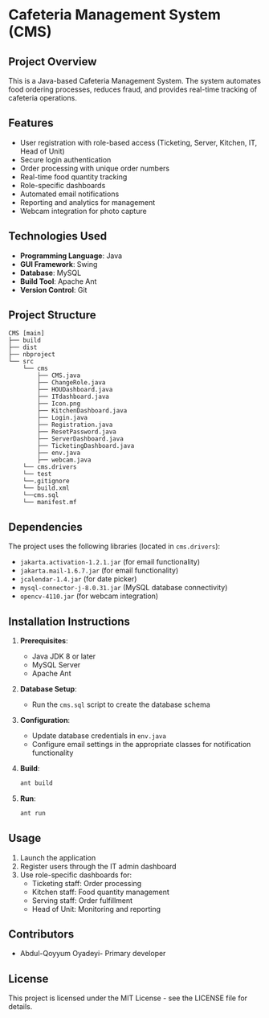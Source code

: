 # Cafeteria Management System (CMS)

## Project Overview
This is a Java-based Cafeteria Management System. The system automates food ordering processes, reduces fraud, and provides real-time tracking of cafeteria operations.

## Features
- User registration with role-based access (Ticketing, Server, Kitchen, IT, Head of Unit)
- Secure login authentication
- Order processing with unique order numbers
- Real-time food quantity tracking
- Role-specific dashboards
- Automated email notifications
- Reporting and analytics for management
- Webcam integration for photo capture

## Technologies Used
- **Programming Language**: Java
- **GUI Framework**: Swing
- **Database**: MySQL
- **Build Tool**: Apache Ant
- **Version Control**: Git

## Project Structure
```
CMS [main]
├── build
├── dist
├── nbproject
└── src
    └── cms
        ├── CMS.java
        ├── ChangeRole.java
        ├── HOUDashboard.java
        ├── ITdashboard.java
        ├── Icon.png
        ├── KitchenDashboard.java
        ├── Login.java
        ├── Registration.java
        ├── ResetPassword.java
        ├── ServerDashboard.java
        ├── TicketingDashboard.java
        ├── env.java
        ├── webcam.java
    └── cms.drivers
    └── test
    └──.gitignore
    └── build.xml
    └──cms.sql
    └── manifest.mf
```

## Dependencies
The project uses the following libraries (located in `cms.drivers`):
- `jakarta.activation-1.2.1.jar` (for email functionality)
- `jakarta.mail-1.6.7.jar` (for email functionality)
- `jcalendar-1.4.jar` (for date picker)
- `mysql-connector-j-8.0.31.jar` (MySQL database connectivity)
- `opencv-4110.jar` (for webcam integration)

## Installation Instructions
1. **Prerequisites**:
   - Java JDK 8 or later
   - MySQL Server
   - Apache Ant

2. **Database Setup**:
   - Run the `cms.sql` script to create the database schema

3. **Configuration**:
   - Update database credentials in `env.java`
   - Configure email settings in the appropriate classes for notification functionality

4. **Build**:
   ```bash
   ant build
   ```

5. **Run**:
   ```bash
   ant run
   ```

## Usage
1. Launch the application
2. Register users through the IT admin dashboard
3. Use role-specific dashboards for:
   - Ticketing staff: Order processing
   - Kitchen staff: Food quantity management
   - Serving staff: Order fulfillment
   - Head of Unit: Monitoring and reporting

## Contributors
- Abdul-Qoyyum Oyadeyi- Primary developer

## License
This project is licensed under the MIT License - see the LICENSE file for details.
